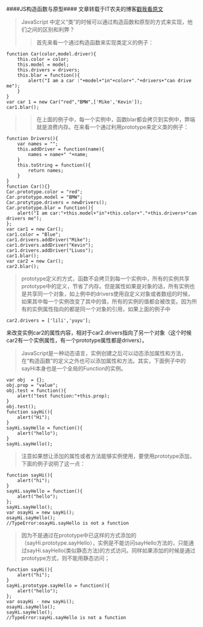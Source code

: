 ####JS构造函数与原型####
文章转载于IT农夫的博客[戳我看原文](http://blog.csdn.net/kkdelta/article/details/8456879 "JS构造函数与原型")

>JavaScript 中定义“类”的时候可以通过构造函数和原型的方式来实现，他们之间的区别和利弊？
>>首先来看一个通过构造函数来实现类定义的例子：
>
	function Car(color,model.driver){
		this.color = color;
		this.model = model;
		this.drivers = drivers;
		this.blar = function(){
			alert("I am a car :"+model+"in"+color+"."+drivers+"can drive me");
		}
	}
	var car 1 = new Car("red","BMW",['Mike','Kevin']);
	car1.blar();
>>在上面的例子中，每一个实例中，函数blar都会拷贝到实例中，弊端就是浪费内存。在来看一个通过利用prototype来定义类的例子：
>
	function Drivers(){
		var names = "";
		this.addDriver = function(name){
			names = name+" "+name;
		}
		this.toString = function(){
			return names;
		}
	}
	function Car(){}
	Car.prototype.color = "red";
	Car.prototype.model = "BMW";
	Car.protytype.drivers = newDrivers();
	Car.prototype.blar = function(){
		alert("I am car:"+this.model+"in"+this.color+"."+this.drivers+"can drivers me");
	};
	var car1 = new Car();
	car1.color = "Blue";
	car1.drivers.addDriver("Mike");
	car1.drivers.addDriver("Kevin");
	car1.drivers.addDriver("Liuos");
	car1.blar();
	var car2 = new Car();
	car2.blar();
>prototype定义的方式，函数不会拷贝到每一个实例中，所有的实例共享prototype中的定义，节省了内存。但是属性如果是对象的话，所有实例也是共享同一个对象，如上例中的drivers使用自定义对象或者数组的时候，如果其中每一个实例改变了其中的值，所有的实例的值都会被改变。因为所有的实例属性指向的都是同一个对象的引用，如果上面的例子中

>	
	car2.drivers = ['lili','yuyu'];
来改变实例car2的属性内容，相对于car2.drivers指向了另一个对象（这个时候car2有一个实例属性，有一个prototype属性都是drivers）。

>JavaScript是一种动态语言，实例创建之后可以动态添加属性和方法，在“构造函数”的定义之外也可以添加属性和方法。其实，下面例子中的sayHi本身也是一个全局的Function的实例。
>
	var obj  = {};
	obj.prop = "value";
	obj.test = function(){
		alert("test function:"+this.prop);
	}
	obj.test();
	function sayHi(){
		alert("Hi");
	}
	sayHi.sayHello = function(){
		alert("hello");
	}
	sayHi.sayHello();
> 注意如果想让添加的属性或者方法能够实例使用，要使用prototype添加，下面的例子说明了这一点：
> 
	function sayHi(){
		alert("hi");
	}
	sayHi.sayHello = function(){
		alert("hello");
	};
	sayHi.sayHello();
	var osayHi = new sayHi();
	osayHi.sayHello();
	//TypeError:osayHi.sayHello is not a function
>因为不是通过在prototype中已这样的方式添加的（sayHi.prototype.sayHello），实例是不能访问sayHello方法的，只能通过sayHi.sayHello(类似静态方法)的方式访问。同样如果添加的时候是通过prototype方式，则不能用静态访问；
>
	function sayHi(){
		alert("hi");
	}
	sayHi.prototype.sayHello = function(){
		alert("hello");
	};
	var osayHi - new sayHi();
	osayHi.sayHello();
	sayHi.sayHello();
	//TypeError:sayHi.sayHello is not a function